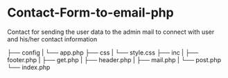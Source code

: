 # Contact-Form-to-email-php
Contact for sending the user data to the admin mail to connect with user and his/her contact information


├── config
|  └── app.php
├── css
|  └── style.css
├── inc
|  ├── footer.php
|  ├── get.php
|  ├── header.php
|  ├── mail.php
|  └── post.php
└── index.php
